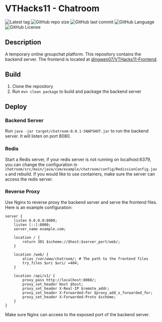# VTHacks11 - Chatroom

![Latest tag](https://img.shields.io/github/v/tag/dingwen07/VTHacks11)
![GitHub repo size](https://img.shields.io/github/repo-size/dingwen07/VTHacks11?color=orange)
![GitHub last commit](https://img.shields.io/github/last-commit/dingwen07/VTHacks11?color=green)
![GitHub Language](https://img.shields.io/github/languages/top/dingwen07/VTHacks11?color=red)
![GitHub License](https://img.shields.io/github/license/dingwen07/VTHacks11?color=gray)

## Description
A temporary online groupchat platform. This repository contains the backend server. The frontend is located at [dingwen07/VTHacks11-Frontend](https://github.com/dingwen07/VTHacks11-Frontend).

## Build
1. Clone the repository
2. Run `mvn clean package` to build and package the backend server

## Deploy

### Backend Server
Run `java -jar target/chatroom-0.0.1-SNAPSHOT.jar` to run the backend server. It will listen on port 8080.

### Redis
Start a Redis server, if your redis server is not running on localhost:6379, you can change the configuration in `chatroom/src/main/java/com/example/chatroom/config/RedissionConfig.java` and rebuild. If you would like to use containers, make sure the server can access the redis server.

### Reverse Proxy
Use Nginx to reverse proxy the backend server and serve the frontend files. Here is an example configuration:

```
server {
    listen 0.0.0.0:8000;
    listen [::]:8000;
    server_name example.com;

    location / {
        return 301 $scheme://$host:$server_port/web/;
    }

    location /web/ {
        alias /var/www/chatroom/; # The path to the frontend files
        try_files $uri $uri/ =404;
    }

    location /api/v1/ {
        proxy_pass http://localhost:8080/;
        proxy_set_header Host $host;
        proxy_set_header X-Real-IP $remote_addr;
        proxy_set_header X-Forwarded-For $proxy_add_x_forwarded_for;
        proxy_set_header X-Forwarded-Proto $scheme;
    }
}
```

Make sure Nginx can accees to the exposed port of the backend server.
